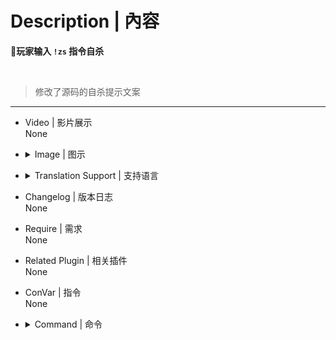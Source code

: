 # Description | 內容
**📌玩家输入 `!zs` 指令自杀<br>**

<br>

> 修改了源码的自杀提示文案

---
* Video | 影片展示
<br>None

* <details><summary>Image | 图示</summary>

	![l4d2_player_suicide.smx](imgs/01.png)
</details>

* <details><summary>Translation Support | 支持语言</summary>

	```
	简体中文
	```
</details>

* Changelog | 版本日志
<br>None

* Require | 需求
<br>None

* Related Plugin | 相关插件
<br>None

* ConVar | 指令
<br>None

* <details><summary>Command | 命令</summary>

	`sm_zs`> 原地睡觉
</details>